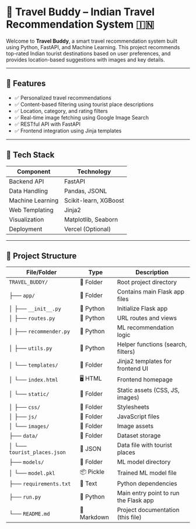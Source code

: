 # 🧭 Travel Buddy – Indian Travel Recommendation System 🇮🇳

Welcome to **Travel Buddy**, a smart travel recommendation system built using Python, FastAPI, and Machine Learning. This project recommends top-rated Indian tourist destinations based on user preferences, and provides location-based suggestions with images and key details.

---

## 🚀 Features

- ✅ Personalized travel recommendations
- ✅ Content-based filtering using tourist place descriptions
- ✅ Location, category, and rating filters
- ✅ Real-time image fetching using Google Image Search
- ✅ RESTful API with FastAPI
- ✅ Frontend integration using Jinja templates

---

## 🧠 Tech Stack

| Component        | Technology           |
|------------------|----------------------|
| Backend API      | FastAPI              |
| Data Handling    | Pandas, JSONL        |
| Machine Learning | Scikit-learn, XGBoost|
| Web Templating   | Jinja2               |
| Visualization    | Matplotlib, Seaborn  |
| Deployment       | Vercel (Optional)    |

---

## 📁 Project Structure

| File/Folder                  | Type          | Description                                |
|-----------------------------|---------------|--------------------------------------------|
| `TRAVEL_BUDDY/`             | 📁 Folder     | Root project directory                     |
| ├── `app/`                  | 📁 Folder     | Contains main Flask app files              |
| │   ├── `__init__.py`       | 🐍 Python     | Initialize Flask app                       |
| │   ├── `routes.py`         | 🐍 Python     | URL routes and views                       |
| │   ├── `recommender.py`    | 🐍 Python     | ML recommendation logic                    |
| │   ├── `utils.py`          | 🐍 Python     | Helper functions (search, filters)         |
| │   └── `templates/`        | 📁 Folder     | Jinja2 templates for frontend UI           |
| │       └── `index.html`    | 🖥️ HTML       | Frontend homepage                          |
| │   └── `static/`           | 📁 Folder     | Static assets (CSS, JS, images)            |
| │       ├── `css/`          | 📁 Folder     | Stylesheets                                |
| │       ├── `js/`           | 📁 Folder     | JavaScript files                           |
| │       └── `images/`       | 📁 Folder     | Image assets                               |
| ├── `data/`                 | 📁 Folder     | Dataset storage                            |
| │   └── `tourist_places.json` | 📄 JSON     | Data file with tourist places              |
| ├── `models/`               | 📁 Folder     | ML model directory                         |
| │   └── `model.pkl`         | 📦 Pickle     | Trained ML model file                      |
| ├── `requirements.txt`      | 📄 Text       | Python dependencies                        |
| ├── `run.py`                | 🐍 Python     | Main entry point to run the Flask app      |
| └── `README.md`             | 📄 Markdown   | Project documentation (this file)          |
